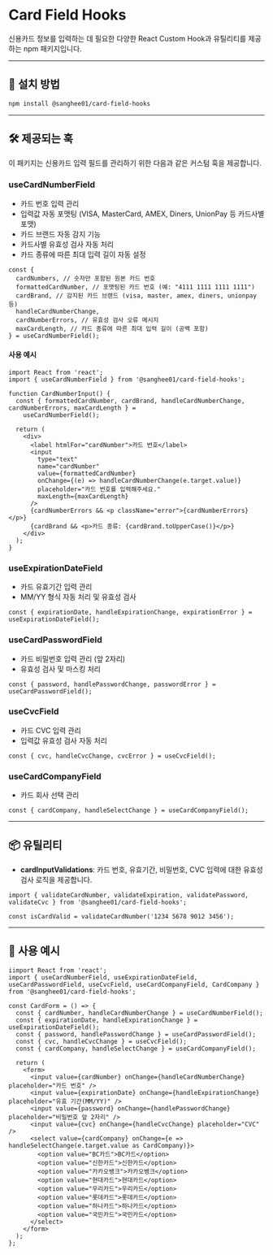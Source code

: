 # Card Field Hooks

신용카드 정보를 입력하는 데 필요한 다양한 React Custom Hook과 유틸리티를 제공하는 npm 패키지입니다.

---

## 🚀 설치 방법

```bash
npm install @sanghee01/card-field-hooks
```

---

## 🛠️ 제공되는 훅

이 패키지는 신용카드 입력 필드를 관리하기 위한 다음과 같은 커스텀 훅을 제공합니다.

### useCardNumberField

- 카드 번호 입력 관리
- 입력값 자동 포맷팅 (VISA, MasterCard, AMEX, Diners, UnionPay 등 카드사별 포맷)
- 카드 브랜드 자동 감지 기능
- 카드사별 유효성 검사 자동 처리
- 카드 종류에 따른 최대 입력 길이 자동 설정

```tsx
const {
  cardNumbers, // 숫자만 포함된 원본 카드 번호
  formattedCardNumber, // 포맷팅된 카드 번호 (예: "4111 1111 1111 1111")
  cardBrand, // 감지된 카드 브랜드 (visa, master, amex, diners, unionpay 등)
  handleCardNumberChange,
  cardNumberErrors, // 유효성 검사 오류 메시지
  maxCardLength, // 카드 종류에 따른 최대 입력 길이 (공백 포함)
} = useCardNumberField();
```

#### 사용 예시

```tsx
import React from 'react';
import { useCardNumberField } from '@sanghee01/card-field-hooks';

function CardNumberInput() {
  const { formattedCardNumber, cardBrand, handleCardNumberChange, cardNumberErrors, maxCardLength } =
    useCardNumberField();

  return (
    <div>
      <label htmlFor="cardNumber">카드 번호</label>
      <input
        type="text"
        name="cardNumber"
        value={formattedCardNumber}
        onChange={(e) => handleCardNumberChange(e.target.value)}
        placeholder="카드 번호를 입력해주세요."
        maxLength={maxCardLength}
      />
      {cardNumberErrors && <p className="error">{cardNumberErrors}</p>}
      {cardBrand && <p>카드 종류: {cardBrand.toUpperCase()}</p>}
    </div>
  );
}
```

### useExpirationDateField

- 카드 유효기간 입력 관리
- MM/YY 형식 자동 처리 및 유효성 검사

```tsx
const { expirationDate, handleExpirationChange, expirationError } = useExpirationDateField();
```

### useCardPasswordField

- 카드 비밀번호 입력 관리 (앞 2자리)
- 유효성 검사 및 마스킹 처리

```tsx
const { password, handlePasswordChange, passwordError } = useCardPasswordField();
```

### useCvcField

- 카드 CVC 입력 관리
- 입력값 유효성 검사 자동 처리

```tsx
const { cvc, handleCvcChange, cvcError } = useCvcField();
```

### useCardCompanyField

- 카드 회사 선택 관리

```tsx
const { cardCompany, handleSelectChange } = useCardCompanyField();
```

---

## 📦 유틸리티

- **cardInputValidations**: 카드 번호, 유효기간, 비밀번호, CVC 입력에 대한 유효성 검사 로직을 제공합니다.

```tsx
import { validateCardNumber, validateExpiration, validatePassword, validateCvc } from '@sanghee01/card-field-hooks';

const isCardValid = validateCardNumber('1234 5678 9012 3456');
```

---

## 📌 사용 예시

```tsx
iimport React from 'react';
import { useCardNumberField, useExpirationDateField, useCardPasswordField, useCvcField, useCardCompanyField, CardCompany } from '@sanghee01/card-field-hooks';

const CardForm = () => {
  const { cardNumber, handleCardNumberChange } = useCardNumberField();
  const { expirationDate, handleExpirationChange } = useExpirationDateField();
  const { password, handlePasswordChange } = useCardPasswordField();
  const { cvc, handleCvcChange } = useCvcField();
  const { cardCompany, handleSelectChange } = useCardCompanyField();

  return (
    <form>
      <input value={cardNumber} onChange={handleCardNumberChange} placeholder="카드 번호" />
      <input value={expirationDate} onChange={handleExpirationChange} placeholder="유효 기간(MM/YY)" />
      <input value={password} onChange={handlePasswordChange} placeholder="비밀번호 앞 2자리" />
      <input value={cvc} onChange={handleCvcChange} placeholder="CVC" />
      <select value={cardCompany} onChange={e => handleSelectChange(e.target.value as CardCompany)}>
        <option value="BC카드">BC카드</option>
        <option value="신한카드">신한카드</option>
        <option value="카카오뱅크">카카오뱅크</option>
        <option value="현대카드">현대카드</option>
        <option value="우리카드">우리카드</option>
        <option value="롯데카드">롯데카드</option>
        <option value="하나카드">하나카드</option>
        <option value="국민카드">국민카드</option>
      </select>
    </form>
  );
};
```
